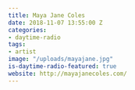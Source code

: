 ```yaml
---
title: Maya Jane Coles
date: 2018-11-07 13:55:00 Z
categories:
- daytime-radio
tags:
- artist
image: "/uploads/mayajane.jpg"
is-daytime-radio-featured: true
website: http://mayajanecoles.com/
---
```



